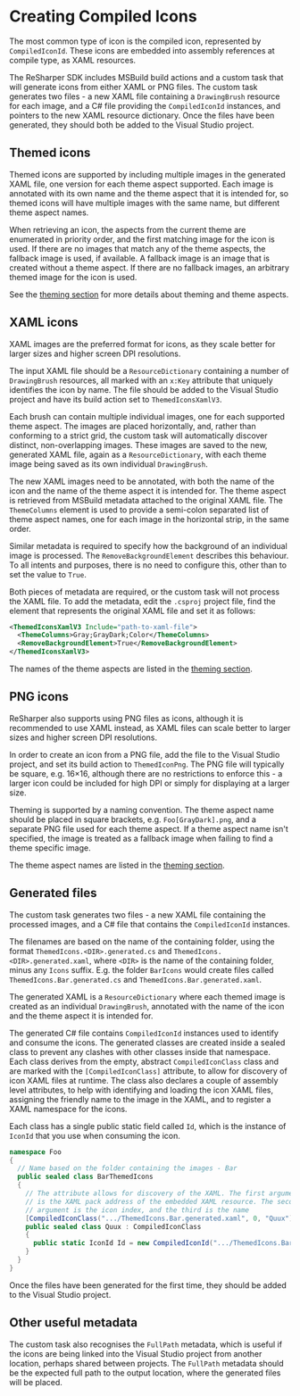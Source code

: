 ---
---

# Creating Compiled Icons

The most common type of icon is the compiled icon, represented by `CompiledIconId`. These icons are embedded into assembly references at compile type, as XAML resources.

The ReSharper SDK includes MSBuild build actions and a custom task that will generate icons from either XAML or PNG files. The custom task generates two files - a new XAML file containing a `DrawingBrush` resource for each image, and a C# file providing the `CompiledIconId` instances, and pointers to the new XAML resource dictionary. Once the files have been generated, they should both be added to the Visual Studio project.

## Themed icons

Themed icons are supported by including multiple images in the generated XAML file, one version for each theme aspect supported. Each image is annotated with its own name and the theme aspect that it is intended for, so themed icons will have multiple images with the same name, but different theme aspect names.

When retrieving an icon, the aspects from the current theme are enumerated in priority order, and the first matching image for the icon is used. If there are no images that match any of the theme aspects, the fallback image is used, if available. A fallback image is an image that is created without a theme aspect. If there are no fallback images, an arbitrary themed image for the icon is used.

See the [theming section](../Theming/Icons.md) for more details about theming and theme aspects.

## XAML icons

XAML images are the preferred format for icons, as they scale better for larger sizes and higher screen DPI resolutions.

The input XAML file should be a `ResourceDictionary` containing a number of `DrawingBrush` resources, all marked with an `x:Key` attribute that uniquely identifies the icon by name. The file should be added to the Visual Studio project and have its build action set to `ThemedIconsXamlV3`.

Each brush can contain multiple individual images, one for each supported theme aspect. The images are placed horizontally, and, rather than conforming to a strict grid, the custom task will automatically discover distinct, non-overlapping images. These images are saved to the new, generated XAML file, again as a `ResourceDictionary`, with each theme image being saved as its own individual `DrawingBrush`.

The new XAML images need to be annotated, with both the name of the icon and the name of the theme aspect it is intended for. The theme aspect is retrieved from MSBuild metadata attached to the original XAML file. The `ThemeColumns` element is used to provide a semi-colon separated list of theme aspect names, one for each image in the horizontal strip, in the same order.

Similar metadata is required to specify how the background of an individual image is processed. The `RemoveBackgroundElement` describes this behaviour. To all intents and purposes, there is no need to configure this, other than to set the value to `True`.

Both pieces of metadata are required, or the custom task will not process the XAML file. To add the metadata, edit the `.csproj` project file, find the element that represents the original XAML file and set it as follows:

```xml
<ThemedIconsXamlV3 Include="path-to-xaml-file">
  <ThemeColumns>Gray;GrayDark;Color</ThemeColumns>
  <RemoveBackgroundElement>True</RemoveBackgroundElement>
</ThemedIconsXamlV3>
```

The names of the theme aspects are listed in the [theming section](../Theming/Icons.md).

## PNG icons

ReSharper also supports using PNG files as icons, although it is recommended to use XAML instead, as XAML files can scale better to larger sizes and higher screen DPI resolutions.

In order to create an icon from a PNG file, add the file to the Visual Studio project, and set its build action to `ThemedIconPng`. The PNG file will typically be square, e.g. 16×16, although there are no restrictions to enforce this - a larger icon could be included for high DPI or simply for displaying at a larger size.

Theming is supported by a naming convention. The theme aspect name should be placed in square brackets, e.g. `Foo[GrayDark].png`, and a separate PNG file used for each theme aspect. If a theme aspect name isn't specified, the image is treated as a fallback image when failing to find a theme specific image.

The theme aspect names are listed in the [theming section](../Theming/Icons.md).

## Generated files

The custom task generates two files - a new XAML file containing the processed images, and a C# file that contains the `CompiledIconId` instances.

The filenames are based on the name of the containing folder, using the format `ThemedIcons.<DIR>.generated.cs` and `ThemedIcons.<DIR>.generated.xaml`, where `<DIR>` is the name of the containing folder, minus any `Icons` suffix. E.g. the folder `BarIcons` would create files called `ThemedIcons.Bar.generated.cs` and `ThemedIcons.Bar.generated.xaml`.

The generated XAML is a `ResourceDictionary` where each themed image is created as an individual `DrawingBrush`, annotated with the name of the icon and the theme aspect it is intended for.

The generated C# file contains `CompiledIconId` instances used to identify and consume the icons. The generated classes are created inside a sealed class to prevent any clashes with other classes inside that namespace. Each class derives from the empty, abstract `CompiledIconClass` class and are marked with the `[CompiledIconClass]` attribute, to allow for discovery of icon XAML files at runtime. The class also declares a couple of assembly level attributes, to help with identifying and loading the icon XAML files, assigning the friendly name to the image in the XAML, and to register a XAML namespace for the icons.

Each class has a single public static field called `Id`, which is the instance of `IconId` that you use when consuming the icon.

```csharp
namespace Foo
{
  // Name based on the folder containing the images - Bar
  public sealed class BarThemedIcons
  {
    // The attribute allows for discovery of the XAML. The first argument
    // is the XAML pack address of the embedded XAML resource. The second
    // argument is the icon index, and the third is the name
    [CompiledIconClass(".../ThemedIcons.Bar.generated.xaml", 0, "Quux")]
    public sealed class Quux : CompiledIconClass
    {
      public static IconId Id = new CompiledIconId(".../ThemedIcons.Bar.generated.xaml", 0, "Quux");
    }
  }
}
```

Once the files have been generated for the first time, they should be added to the Visual Studio project.

## Other useful metadata

The custom task also recognises the `FullPath` metadata, which is useful if the icons are being linked into the Visual Studio project from another location, perhaps shared between projects. The `FullPath` metadata should be the expected full path to the output location, where the generated files will be placed.

